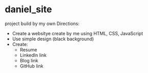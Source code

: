 # daniel_site
project build by my own
Directions:
- Create a websitye create by me using HTML, CSS, JavaScript
- Use simple design (black background)
- Create:
    - Resume
    - LinkedIn link
    - Blog link
    - GitHub link
